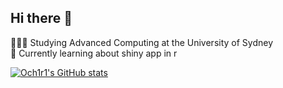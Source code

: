 ## Hi there 👋

🧑🏼‍🎓 Studying Advanced Computing at the University of Sydney <br/>
💭 Currently learning about shiny app in r <br/>

[![Och1r1's GitHub stats](https://github-readme-stats.vercel.app/api?username=och1r1)](https://github.com/anuraghazra/github-readme-stats)
